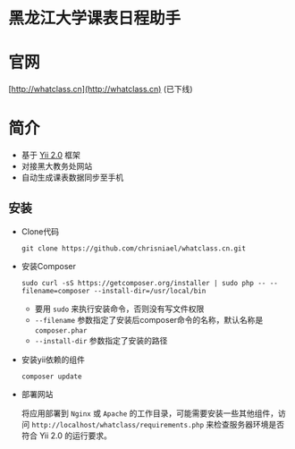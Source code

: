 # 黑龙江大学课表日程助手

# 官网

[http://whatclass.cn](http://whatclass.cn) (已下线)


# 简介

* 基于 [Yii 2.0](https://github.com/yiisoft/yii2) 框架
* 对接黑大教务处网站
* 自动生成课表数据同步至手机


## 安装

* Clone代码

	`git clone https://github.com/chrisniael/whatclass.cn.git`

* 安装Composer

	`sudo curl -sS https://getcomposer.org/installer | sudo php -- --filename=composer --install-dir=/usr/local/bin`

	* 要用 `sudo` 来执行安装命令，否则没有写文件权限
	* `--filename` 参数指定了安装后composer命令的名称，默认名称是 `composer.phar`
	* `--install-dir` 参数指定了安装的路径

* 安装yii依赖的组件

	`composer update`

* 部署网站

	将应用部署到 `Nginx` 或 `Apache` 的工作目录，可能需要安装一些其他组件，访问 `http://localhost/whatclass/requirements.php` 来检查服务器环境是否符合 Yii 2.0 的运行要求。
